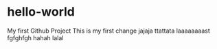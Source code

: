 # hello-world
My first Github Project
This is my first change
jajaja
ttattata
laaaaaaaast
fgfghfgh
hahah
 lalal
